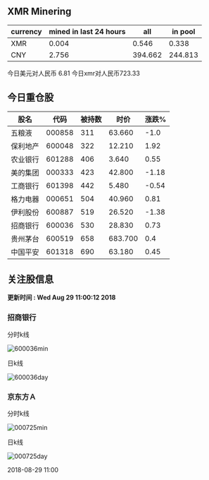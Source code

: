## XMR Minering

|currency|mined in last 24 hours|all|in pool|
|---|---|---|---|
|XMR|0.004|0.546|0.338|
|CNY|2.756|394.662|244.813|

今日美元对人民币 6.81	今日xmr对人民币723.33


## 今日重仓股 

|股名|代码|被持数|时价|涨跌%|
|---|---|---|---|---|
|五粮液|000858|311|63.660|-1.0|
|保利地产|600048|322|12.210|1.92|
|农业银行|601288|406|3.640|0.55|
|美的集团|000333|423|42.800|-1.18|
|工商银行|601398|442|5.480|-0.54|
|格力电器|000651|504|40.960|0.81|
|伊利股份|600887|519|26.520|-1.38|
|招商银行|600036|530|28.830|0.73|
|贵州茅台|600519|658|683.700|0.4|
|中国平安|601318|690|63.180|0.45|

## 关注股信息
**更新时间 : Wed Aug 29 11:00:12 2018**
### 招商银行 
分时k线

![600036min](http://image.sinajs.cn/newchart/min/n/sh600036.gif)

日k线

![600036day](http://image.sinajs.cn/newchart/daily/n/sh600036.gif)

### 京东方Ａ 
分时k线

![000725min](http://image.sinajs.cn/newchart/min/n/sz000725.gif)

日k线

![000725day](http://image.sinajs.cn/newchart/daily/n/sz000725.gif)

2018-08-29 11:00